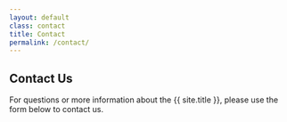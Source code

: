 ```yaml
---
layout: default
class: contact
title: Contact
permalink: /contact/
---
```


## Contact Us

For questions or more information about the {{ site.title }}, please use the form below to contact us.

<!-- <iframe src="https://docs.google.com/forms/d/e/1FAIpQLSf6a1zAQDq6Rd7znuJG_fgdtdoF-dxltpZiHddwiYlyM1Z0mQ/viewform?embedded=true" width="940" height="941" frameborder="0" marginheight="0" marginwidth="0" id="curii-contact">Loading…</iframe> -->

<!-- <h3>Form Restyler</h3> -->
<script src="http://googleformrestyler.apixml.net/GoogleFormStyler.js"
  form="https://docs.google.com/forms/d/e/1FAIpQLSf6a1zAQDq6Rd7znuJG_fgdtdoF-dxltpZiHddwiYlyM1Z0mQ/viewform?embedded=true">
</script>
